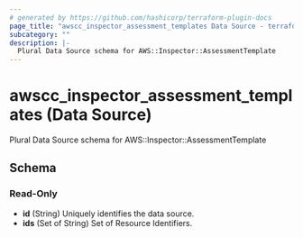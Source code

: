 ```yaml
---
# generated by https://github.com/hashicorp/terraform-plugin-docs
page_title: "awscc_inspector_assessment_templates Data Source - terraform-provider-awscc"
subcategory: ""
description: |-
  Plural Data Source schema for AWS::Inspector::AssessmentTemplate
---
```


# awscc_inspector_assessment_templates (Data Source)

Plural Data Source schema for AWS::Inspector::AssessmentTemplate



<!-- schema generated by tfplugindocs -->
## Schema

### Read-Only

- **id** (String) Uniquely identifies the data source.
- **ids** (Set of String) Set of Resource Identifiers.



